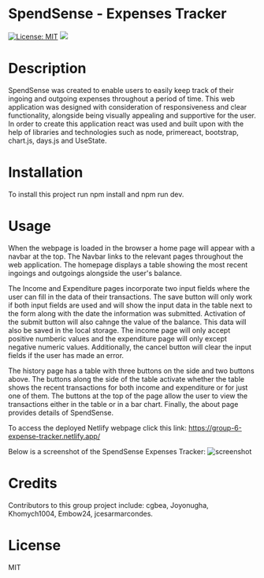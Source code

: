 # SpendSense - Expenses Tracker

[![License: MIT](https://img.shields.io/badge/License-MIT-yellow.svg)](https://opensource.org/licenses/MIT) ![](https://komarev.com/ghpvc/?username=cgbea)

# Description
SpendSense was created to enable users to easily keep track of their ingoing and outgoing expenses throughout a period of time. This web application was designed with consideration of responsiveness and clear functionality, alongside being visually appealing and supportive for the user. In order to create this application react was used and built upon with the help of libraries and technologies such as node, primereact, bootstrap, chart.js, days.js and UseState.

# Installation
To install this project run npm install and npm run dev.

# Usage
When the webpage is loaded in the browser a home page will appear with a navbar at the top. The Navbar links to the relevant pages throughout the web application. The homepage displays a table showing the most recent ingoings and outgoings alongside the user's balance. 

The Income and Expenditure pages incorporate two input fields where the user can fill in the data of their transactions. The save button will only work if both input fields are used and will show the input data in the table next to the form along with the date the information was submitted. Activation of the submit button will also cahnge the value of the balance. This data will also be saved in the local storage. The income page will only accept positive numberic values and the expenditure page will only except negative numeric values. Additionally, the cancel button will clear the input fields if the user has made an error. 

The history page has a table with three buttons on the side and two buttons above. The buttons along the side of the table activate whether the table shows the recent transactions for both income and expenditure or for just one of them. The buttons at the top of the page allow the user to view the transactions either in the table or in a bar chart. Finally, the about page provides details of SpendSense.

To access the deployed Netlify webpage click this link: https://group-6-expense-tracker.netlify.app/ 

Below is a screenshot of the SpendSense Expenses Tracker:
![screenshot]()

# Credits
Contributors to this group project include:
cgbea, Joyonugha, Khomych1004, Embow24, jcesarmarcondes.

# License
MIT







